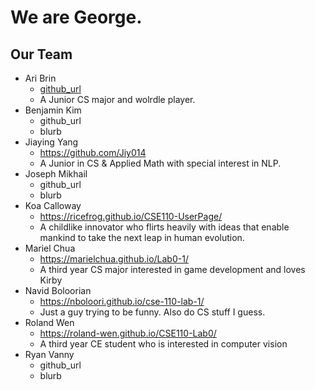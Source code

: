 # We are George.
## Our Team
- Ari Brin
  - [github_url](https://aribrin.github.io/)
  - A Junior CS major and wolrdle player.
- Benjamin Kim
  - github_url
  - blurb
- Jiaying Yang
  - https://github.com/Jiy014
  - A Junior in CS & Applied Math with special interest in NLP.
- Joseph Mikhail
  - github_url
  - blurb
- Koa Calloway
  - https://ricefrog.github.io/CSE110-UserPage/
  - A childlike innovator who flirts heavily with ideas that enable mankind to take the next leap in human evolution.
- Mariel Chua
  - https://marielchua.github.io/Lab0-1/
  - A third year CS major interested in game development and loves Kirby
- Navid Boloorian
  - https://nboloori.github.io/cse-110-lab-1/
  - Just a guy trying to be funny. Also do CS stuff I guess.
- Roland Wen
  - https://roland-wen.github.io/CSE110-Lab0/
  - A third year CE student who is interested in computer vision
- Ryan Vanny
  - github_url
  - blurb
